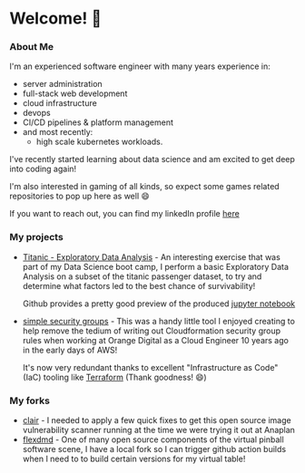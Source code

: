 # Welcome! 👋

### About Me

I'm an experienced software engineer with many years experience in:

* server administration
* full-stack web development
* cloud infrastructure
* devops
* CI/CD pipelines & platform management
* and most recently: 
  * high scale kubernetes workloads.

I've recently started learning about data science and am excited to get deep into coding again!

I'm also interested in gaming of all kinds, so expect some games related repositories to pop up here as well 😄

If you want to reach out, you can find my linkedIn profile [here](https://www.linkedin.com/in/webmog/)

### My projects

* [Titanic - Exploratory Data Analysis](https://github.com/ninjaMog/titanic_EDA) - An interesting exercise that was part of my Data Science boot camp, I perform a basic Exploratory Data Analysis on a subset of the titanic passenger dataset, to try and determine what factors led to the best chance of survivability!

  Github provides a pretty good preview of the produced [jupyter notebook](https://github.com/ninjaMog/titanic_EDA/blob/main/titanic.ipynb)
* [simple security groups](https://github.com/ninjaMog/simplesecuritygroups) -  This was a handy little tool I enjoyed creating to help remove the tedium of writing out Cloudformation security group rules when working at Orange Digital as a Cloud Engineer 10 years ago in the early days of AWS!

  It's now very redundant thanks to excellent "Infrastructure as Code" (IaC) tooling like [Terraform](https://www.terraform.io/) (Thank goodness! 😄)

### My forks

* [clair](https://github.com/ninjaMog/clair/tree/integration) - I needed to apply a few quick fixes to get this open source image vulnerability scanner running at the time we were trying it out at Anaplan
* [flexdmd](https://github.com/ninjaMog/flexdmd) - One of many open source components of the virtual pinball software scene, I have a local fork so I can trigger github action builds when I need to to build certain versions for my virtual table!


